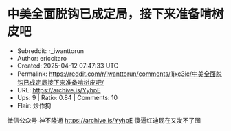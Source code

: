 # 中美全面脱钩已成定局，接下来准备啃树皮吧

- Subreddit: r_iwanttorun
- Author: ericcitaro
- Created: 2025-04-12 07:47:33 UTC
- Permalink: https://reddit.com/r/iwanttorun/comments/1jxc3ic/中美全面脱钩已成定局接下来准备啃树皮吧/
- URL: https://archive.is/YyhpE
- Ups: 9 | Ratio: 0.84 | Comments: 10
- Flair: 炒作狗


微信公众号 神不隆通 <https://archive.is/YyhpE> 傻逼红迪现在又发不了图

